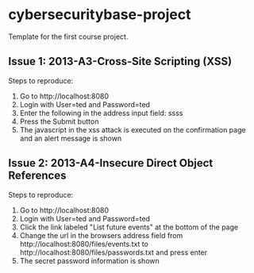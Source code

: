 # cybersecuritybase-project
Template for the first course project.
## Issue 1: 2013-A3-Cross-Site Scripting (XSS)
Steps to reproduce:
1. Go to http://localhost:8080
2. Login with User=ted and Password=ted
3. Enter the following in the address input field: <script>alert('XSS vulnerability!')</script>ssss
4. Press the Submit button
5. The javascript in the xss attack is executed on the confirmation page and an alert message is shown

## Issue 2: 2013-A4-Insecure Direct Object References
Steps to reproduce:
1. Go to http://localhost:8080
2. Login with User=ted and Password=ted
3. Click the link labeled "List future events" at the bottom of the page
4. Change the url in the browsers address field from http://localhost:8080/files/events.txt to http://localhost:8080/files/passwords.txt and press enter
5. The secret password information is shown
